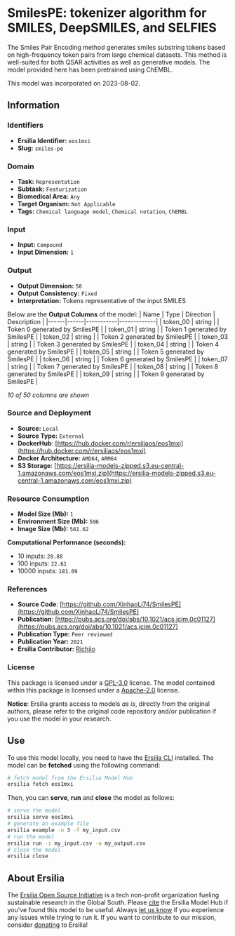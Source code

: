 # SmilesPE: tokenizer algorithm for SMILES, DeepSMILES, and SELFIES

The Smiles Pair Encoding method generates smiles substring tokens based on high-frequency token pairs from large chemical datasets. This method is well-suited for both QSAR activities as well as generative models. The model provided here has been pretrained using ChEMBL.

This model was incorporated on 2023-08-02.

## Information
### Identifiers
- **Ersilia Identifier:** `eos1mxi`
- **Slug:** `smiles-pe`

### Domain
- **Task:** `Representation`
- **Subtask:** `Featurization`
- **Biomedical Area:** `Any`
- **Target Organism:** `Not Applicable`
- **Tags:** `Chemical language model`, `Chemical notation`, `ChEMBL`

### Input
- **Input:** `Compound`
- **Input Dimension:** `1`

### Output
- **Output Dimension:** `50`
- **Output Consistency:** `Fixed`
- **Interpretation:** Tokens representative of the input SMILES

Below are the **Output Columns** of the model:
| Name | Type | Direction | Description |
|------|------|-----------|-------------|
| token_00 | string |  | Token 0 generated by SmilesPE |
| token_01 | string |  | Token 1 generated by SmilesPE |
| token_02 | string |  | Token 2 generated by SmilesPE |
| token_03 | string |  | Token 3 generated by SmilesPE |
| token_04 | string |  | Token 4 generated by SmilesPE |
| token_05 | string |  | Token 5 generated by SmilesPE |
| token_06 | string |  | Token 6 generated by SmilesPE |
| token_07 | string |  | Token 7 generated by SmilesPE |
| token_08 | string |  | Token 8 generated by SmilesPE |
| token_09 | string |  | Token 9 generated by SmilesPE |

_10 of 50 columns are shown_
### Source and Deployment
- **Source:** `Local`
- **Source Type:** `External`
- **DockerHub**: [https://hub.docker.com/r/ersiliaos/eos1mxi](https://hub.docker.com/r/ersiliaos/eos1mxi)
- **Docker Architecture:** `AMD64`, `ARM64`
- **S3 Storage**: [https://ersilia-models-zipped.s3.eu-central-1.amazonaws.com/eos1mxi.zip](https://ersilia-models-zipped.s3.eu-central-1.amazonaws.com/eos1mxi.zip)

### Resource Consumption
- **Model Size (Mb):** `1`
- **Environment Size (Mb):** `596`
- **Image Size (Mb):** `561.62`

**Computational Performance (seconds):**
- 10 inputs: `28.88`
- 100 inputs: `22.61`
- 10000 inputs: `181.09`

### References
- **Source Code**: [https://github.com/XinhaoLi74/SmilesPE](https://github.com/XinhaoLi74/SmilesPE)
- **Publication**: [https://pubs.acs.org/doi/abs/10.1021/acs.jcim.0c01127](https://pubs.acs.org/doi/abs/10.1021/acs.jcim.0c01127)
- **Publication Type:** `Peer reviewed`
- **Publication Year:** `2021`
- **Ersilia Contributor:** [Richiio](https://github.com/Richiio)

### License
This package is licensed under a [GPL-3.0](https://github.com/ersilia-os/ersilia/blob/master/LICENSE) license. The model contained within this package is licensed under a [Apache-2.0](LICENSE) license.

**Notice**: Ersilia grants access to models _as is_, directly from the original authors, please refer to the original code repository and/or publication if you use the model in your research.


## Use
To use this model locally, you need to have the [Ersilia CLI](https://github.com/ersilia-os/ersilia) installed.
The model can be **fetched** using the following command:
```bash
# fetch model from the Ersilia Model Hub
ersilia fetch eos1mxi
```
Then, you can **serve**, **run** and **close** the model as follows:
```bash
# serve the model
ersilia serve eos1mxi
# generate an example file
ersilia example -n 3 -f my_input.csv
# run the model
ersilia run -i my_input.csv -o my_output.csv
# close the model
ersilia close
```

## About Ersilia
The [Ersilia Open Source Initiative](https://ersilia.io) is a tech non-profit organization fueling sustainable research in the Global South.
Please [cite](https://github.com/ersilia-os/ersilia/blob/master/CITATION.cff) the Ersilia Model Hub if you've found this model to be useful. Always [let us know](https://github.com/ersilia-os/ersilia/issues) if you experience any issues while trying to run it.
If you want to contribute to our mission, consider [donating](https://www.ersilia.io/donate) to Ersilia!
